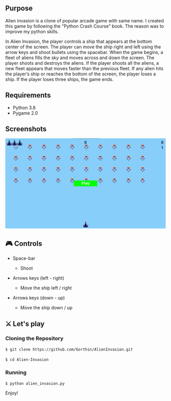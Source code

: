 ## Purpose

Alien invasion is a clone of popular arcade game with same name. I created this game by following the "Python Crash Course" book. The reason was to improve my python skills.

In Alien Invasion, the player controls a ship that appears at the bottom center of the screen. The player can move the ship right and left using the arrow keys and shoot bullets using the spacebar. When the game begins, a fleet of aliens fills the sky and moves across and down the screen. The player shoots and destroys the aliens. If the player shoots all the aliens, a new fleet appears that moves faster than the previous fleet. If any alien hits the player’s ship or reaches the bottom of the screen, the player loses a ship. If the player loses three ships, the game ends.



## Requirements

* Python 3.8
* Pygame 2.0


## Screenshots

![Alt text](https://github.com/Gorthin/AlienInvasion/blob/main/5.png)

## :video_game: Controls

- Space-bar
  - Shoot

- Arrows keys (left - right)
  - Move the ship left / right
- Arrows keys (down - up)
  - Move the ship down / up

## ⚔ Let's play

### Cloning the Repository

```
$ git clone https://github.com/Gorthin/AlienInvasion.git

$ cd Alien-Invasion
```

### Running 

```
$ python alien_invasion.py
``` 

Enjoy!
